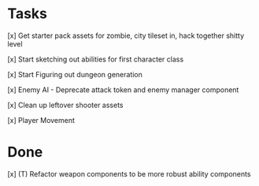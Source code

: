 # Tasks

[x] Get starter pack assets for zombie, city tileset in, hack together shitty level

[x] Start sketching out abilities for first character class

[x] Start Figuring out dungeon generation

[x] Enemy AI
    - Deprecate attack token and enemy manager component

[x] Clean up leftover shooter assets

[x] Player Movement

# Done

[x] (T) Refactor weapon components to be more robust ability components